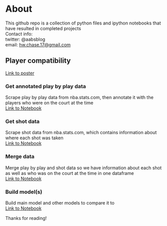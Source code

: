 # About
This github repo is a collection of python files and ipython notebooks that have resulted in completed projects
<br/>
Contact info:
<br/>
twitter: @aabsblog
<br/>
email: hw.chase.17@gmail.com

## Player compatibility
[Link to poster](poster_07_31.pdf)

### Get annotated play by play data
Scrape play by play data from nba.stats.com, then annotate it with the players who were on the court at the time
<br/>
[Link to Notebook](play_by_play_with_lineups.ipynb)

### Get shot data
Scrape shot data from nba.stats.com, which contains information about where each shot was taken
<br/>
[Link to Notebook](player_shot_charts.ipynb)

### Merge data
Merge play by play and shot data so we have information about each shot as well as who was on the court at the time in one dataframe
<br/>
[Link to Notebook](join_shot_charts_play_by_play.ipynb)

### Build model(s)
Build main model and other models to compare it to
<br/>
[Link to Notebook](modeling.ipynb)

Thanks for reading!